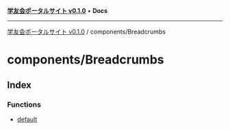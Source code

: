 [**学友会ポータルサイト v0.1.0**](../../README.md) • **Docs**

***

[学友会ポータルサイト v0.1.0](../../modules.md) / components/Breadcrumbs

# components/Breadcrumbs

## Index

### Functions

- [default](functions/default.md)
